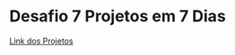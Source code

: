 # Desafio 7 Projetos em 7 Dias

[Link dos Projetos](https://meirelesdev.github.io/desafio-7d-7-projetos-js.io/)